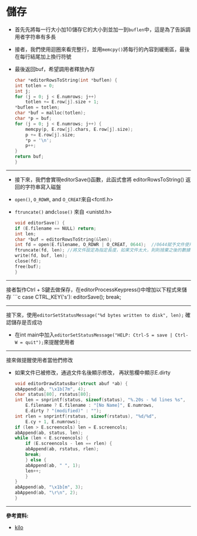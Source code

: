 # 儲存


* 首先先將每一行大小加1()儲存它的大小到並加一到`buflen`中，這是為了告訴調用者字符串有多長

* 接者，我們使用迴圈來看完整行，並用`memcpy()`將每行的內容到緩衝區，最後在每行結尾加上換行符號

* 最後返回buf，希望調用者釋放內存
    ```c
    char *editorRowsToString(int *buflen) {
    int totlen = 0;
    int j;
    for (j = 0; j < E.numrows; j++)
        totlen += E.row[j].size + 1;
    *buflen = totlen;
    char *buf = malloc(totlen);
    char *p = buf;
    for (j = 0; j < E.numrows; j++) {
        memcpy(p, E.row[j].chars, E.row[j].size);
        p += E.row[j].size;
        *p = '\n';
        p++;
    }
    return buf;
    }
    ```

---
* 接下來，我們會實現editorSave()函數，此函式會將 editorRowsToString() 返回的字符串寫入磁盤

* `open()`, `O_RDWR`, and `O_CREAT`來自<fcntl.h>

* `ftruncate()` and`close()` 來自 <unistd.h>


    ```c
    void editorSave() {
    if (E.filename == NULL) return;
    int len;
    char *buf = editorRowsToString(&len);
    int fd = open(E.filename, O_RDWR | O_CREAT, 0644);  //0644賦予文件使用者讀寫的功能，其他們只能讀取文件
    ftruncate(fd, len); //將文件設定為指定長度，如果文件太大，則則捨棄之後的數據，如果太短則在後端補0
    write(fd, buf, len);
    close(fd);
    free(buf);
    }
    ```

---
接者製作Ctrl + S鍵去做保存，在editorProcessKeypress()中增加以下程式來儲存
    ```c
    case CTRL_KEY('s'):
        editorSave();
        break;
    
---
接下來，使用`editorSetStatusMessage("%d bytes written to disk", len);` 確認儲存是否成功

* 在int main中加入`editorSetStatusMessage("HELP: Ctrl-S = save | Ctrl-W = quit");`來提醒使用者

---
接來做提醒使用者當他們修改

* 如果文件已被修改，通過文件名後顯示修改，
再狀態欄中顯示E.dirty

    ```c
    void editorDrawStatusBar(struct abuf *ab) {
    abAppend(ab, "\x1b[7m", 4);
    char status[80], rstatus[80];
    int len = snprintf(status, sizeof(status), "%.20s - %d lines %s",
        E.filename ? E.filename : "[No Name]", E.numrows,
        E.dirty ? "(modified)" : "");
    int rlen = snprintf(rstatus, sizeof(rstatus), "%d/%d",
        E.cy + 1, E.numrows);
    if (len > E.screencols) len = E.screencols;
    abAppend(ab, status, len);
    while (len < E.screencols) {
        if (E.screencols - len == rlen) {
        abAppend(ab, rstatus, rlen);
        break;
        } else {
        abAppend(ab, " ", 1);
        len++;
        }
    }
    abAppend(ab, "\x1b[m", 3);
    abAppend(ab, "\r\n", 2);
    }

    ```
---
**參考資料:**

* [kilo](https://viewsourcecode.org/snaptoken/kilo/05.aTextEditor.html)

